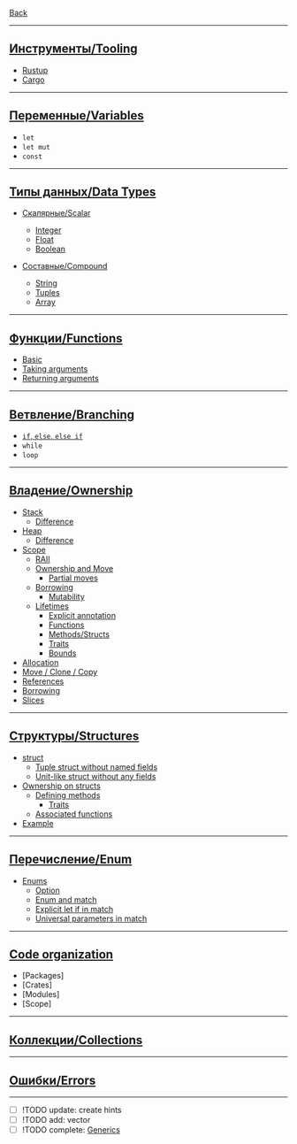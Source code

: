 [Back](../README.md)

---

## [Инструменты/Tooling](doc/tooling.md)

* [Rustup](doc/tooling.md#rustup)
* [Cargo](doc/tooling.md#cargo)

---

## [Переменные/Variables](doc/variables.md)

* `let`
* `let mut`
* `const`

---

## [Типы данных/Data Types](doc/datatypes.md)

* [Скалярные/Scalar](doc/datatypes/scalar.md)

  * [Integer](doc/datatypes/scalar.md#integer)
  * [Float](doc/datatypes/scalar.md#float)
  * [Boolean](doc/datatypes/scalar.md#bool)

* [Составные/Compound](doc/datatypes/compound.md)

  * [String](doc/datatypes/compound.md#string)
  * [Tuples](doc/datatypes/compound.md#tuples)
  * [Array](doc/datatypes/compound.md#array)

---

## [Функции/Functions](doc/functions.md)

* [Basic](doc/functions.md#function)
* [Taking arguments](doc/functions.md#taking-arguments)
* [Returning arguments](doc/functions.md#returning-arguments)

---

## [Ветвление/Branching](doc/branching.md)

* [`if`, `else`, `else if`](doc/branching.md#branching)
* `while`
* `loop`

---

## [Владение/Ownership](doc/ownership.md)

* [Stack](doc/ownership.md#stack)
  * [Difference](../Other/stack_heap_realization.md#stack)
* [Heap](doc/ownership.md#heap)
  * [Difference](../Other/stack_heap_realization.md#heap)
* [Scope](doc/ownership.md#scope)
  * [RAII](doc/ownership.md#raii)
  * [Ownership and Move](doc/ownership.md#ownership-and-move)
    * [Partial moves](doc/ownership.md#partial-moves)
  * [Borrowing](doc/ownership.md#borrowing)
    * [Mutability](doc/ownership.md#mutability)
  * [Lifetimes](doc/ownership.md#lifetimes)
    * [Explicit annotation](doc/ownership.md#explicit-annotation)
    * [Functions](doc/ownership.md#functions)
    * [Methods/Structs](doc/ownership.md#methodsstructs)
    * [Traits](doc/ownership.md#traits)
    * [Bounds](doc/ownership.md#bounds)
* [Allocation](doc/ownership.md#allocation)
* [Move / Clone / Copy](doc/ownership.md#moveclonecopy)
* [References](doc/ownership.md#references)
* [Borrowing](doc/ownership.md#borrowing)
* [Slices](doc/ownership.md#slices)

---

## [Структуры/Structures](doc/structures.md)

* [struct](doc/structures.md#struct)
  * [Tuple struct without named fields](doc/structures.md#tuple-struct-without-named-fields-to-create-different-types)
  * [Unit-like struct without any fields](doc/structures.md#unit-like-structs-without-any-fields)
* [Ownership on structs](doc/structures.md#ownership-on-structs)
  * [Defining methods](doc/structures.md#defining-methods)
    * [Traits](doc/structures.md#traits)
  * [Associated functions](doc/structures.md#associated-functions)
* [Example](doc/structures.md#example)

---

## [Перечисление/Enum](doc/enum.md)

* [Enums](doc/enum.md#enum)
  * [Option<T>](doc/enum.md#option)
  * [Enum and match](doc/enum.md#enum-and-match)
  * [Explicit let if in match](doc/enum.md#explicit-let-if-in-match)
  * [Universal parameters in match](doc/enum.md#universal-parameters-in-match)

---

## [Code organization](doc/code_organization.md)

* [Packages]
* [Crates]
* [Modules]
* [Scope]

---

## [Коллекции/Collections](doc/collections.md)

---

## [Ошибки/Errors](doc/errors.md)

---

- [ ] !TODO update: create hints
- [ ] !TODO add: vector
- [ ] !TODO complete: [Generics](doc/generics.md)